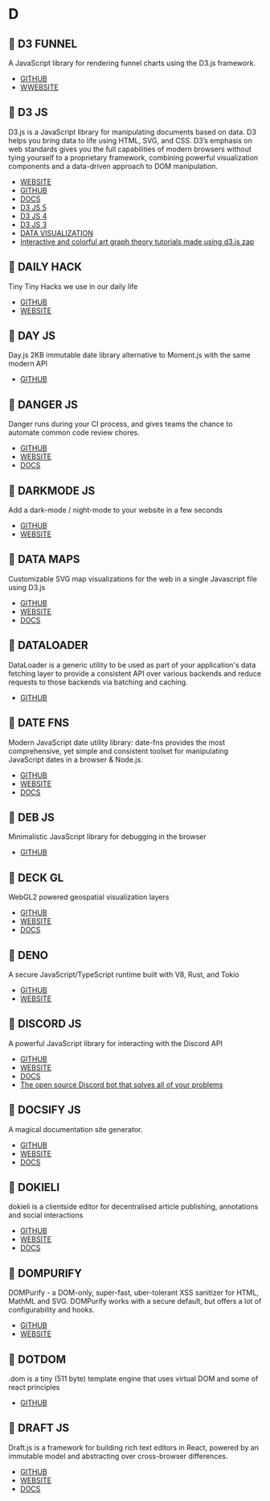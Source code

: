 # D

## :rocket: D3 FUNNEL

A JavaScript library for rendering funnel charts using the D3.js framework.

* [GITHUB](https://github.com/jakezatecky/d3-funnel)
* [WWEBSITE](https://jakezatecky.github.io/d3-funnel/)

## :rocket: D3 JS

D3.js is a JavaScript library for manipulating documents based on data. D3 helps you bring data to life using HTML, SVG, and CSS. D3’s emphasis on web standards gives you the full capabilities of modern browsers without tying yourself to a proprietary framework, combining powerful visualization components and a data-driven approach to DOM manipulation.

* [WEBSITE](https://d3js.org/)
* [GITHUB](https://github.com/d3/d3)
* [DOCS](https://github.com/d3/d3/wiki)
* [D3 JS 5](https://devdocs.io/d3~5/)
* [D3 JS 4](https://devdocs.io/d3~4/)
* [D3 JS 3](https://devdocs.io/d3~3/)
* [DATA VISUALIZATION](https://in.udacity.com/course/data-visualization-and-d3js--ud507)
* [Interactive and colorful art graph theory tutorials made using d3.js zap](https://github.com/mrpandey/d3graphTheory)

## :rocket: DAILY HACK

Tiny Tiny Hacks we use in our daily life

* [GITHUB](https://github.com/mddanishyusuf/dailyhack)
* [WEBSITE](https://dailyhack.xyz/)

## :rocket: DAY JS

Day.js 2KB immutable date library alternative to Moment.js with the same modern API

* [GITHUB](https://github.com/iamkun/dayjs)

## :rocket: DANGER JS

Danger runs during your CI process, and gives teams the chance to automate common code review chores.

* [GITHUB](https://github.com/danger/danger-js)
* [WEBSITE](https://danger.systems/js/)
* [DOCS](https://danger.systems/js/usage.html)

## :rocket: DARKMODE JS

Add a dark-mode / night-mode to your website in a few seconds

* [GITHUB](https://github.com/sandoche/Darkmode.js)
* [WEBSITE](https://darkmodejs.learn.uno/)

## :rocket: DATA MAPS

Customizable SVG map visualizations for the web in a single Javascript file using D3.js

* [GITHUB](https://github.com/markmarkoh/datamaps)
* [WEBSITE](http://datamaps.github.io/)
* [DOCS](https://github.com/markmarkoh/datamaps/blob/master/README.md#getting-started)

## :rocket: DATALOADER

DataLoader is a generic utility to be used as part of your application's data fetching layer to provide a consistent API over various backends and reduce requests to those backends via batching and caching.

* [GITHUB](https://github.com/facebook/dataloader)

## :rocket: DATE FNS

Modern JavaScript date utility library: date-fns provides the most comprehensive, yet simple and consistent toolset for manipulating JavaScript dates in a browser & Node.js.

* [GITHUB](https://github.com/date-fns/date-fns)
* [WEBSITE](https://date-fns.org/)
* [DOCS](https://date-fns.org/docs/Getting-Started)

## :rocket: DEB JS

Minimalistic JavaScript library for debugging in the browser

* [GITHUB](https://github.com/krasimir/deb.js)

## :rocket: DECK GL

WebGL2 powered geospatial visualization layers

* [GITHUB](https://github.com/uber/deck.gl)
* [WEBSITE](https://deck.gl/#/)
* [DOCS](https://deck.gl/#/documentation/overview/introduction)

## :rocket: DENO

A secure JavaScript/TypeScript runtime built with V8, Rust, and Tokio

* [GITHUB](https://github.com/denoland/deno)
* [WEBSITE](https://deno.land/)

## :rocket: DISCORD JS

A powerful JavaScript library for interacting with the Discord API

* [GITHUB](https://github.com/discordjs/discord.js)
* [WEBSITE](https://discord.js.org/#/)
* [DOCS](https://discord.js.org/#/docs/main/stable/general/welcome)
* [The open source Discord bot that solves all of your problems](https://github.com/SwitchbladeBot/switchblade)

## :rocket: DOCSIFY JS

A magical documentation site generator.

* [GITHUB](https://github.com/docsifyjs/docsify)
* [WEBSITE](https://docsify.js.org/#/)
* [DOCS](https://docsify.js.org/#/?id=docsify)

## :rocket: DOKIELI

dokieli is a clientside editor for decentralised article publishing, annotations and social interactions

* [GITHUB](https://github.com/linkeddata/dokieli)
* [WEBSITE](https://dokie.li/)
* [DOCS](https://dokie.li/docs)

## :rocket: DOMPURIFY

DOMPurify - a DOM-only, super-fast, uber-tolerant XSS sanitizer for HTML, MathML and SVG. DOMPurify works with a secure default, but offers a lot of configurability and hooks.

* [GITHUB](https://github.com/cure53/DOMPurify)
* [WEBSITE](https://cure53.de/purify)

## :rocket: DOTDOM

.dom is a tiny (511 byte) template engine that uses virtual DOM and some of react principles

* [GITHUB](https://github.com/wavesoft/dot-dom)

## :rocket: DRAFT JS

Draft.js is a framework for building rich text editors in React, powered by an immutable model and abstracting over cross-browser differences.

* [GITHUB](https://github.com/facebook/draft-js)
* [WEBSITE](https://draftjs.org/)
* [DOCS](https://draftjs.org/docs/getting-started)
